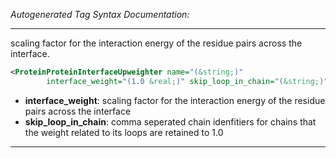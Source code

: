 <!-- THIS IS AN AUTOGENERATED FILE: Don't edit it directly, instead change the schema definition in the code itself. -->

_Autogenerated Tag Syntax Documentation:_

---
scaling factor for the interaction energy of the residue pairs across the interface.

```xml
<ProteinProteinInterfaceUpweighter name="(&string;)"
        interface_weight="(1.0 &real;)" skip_loop_in_chain="(&string;)" />
```

-   **interface_weight**: scaling factor for the interaction energy of the residue pairs across the interface
-   **skip_loop_in_chain**: comma seperated chain idenfitiers for chains that the weight related to its loops are retained to 1.0

---
